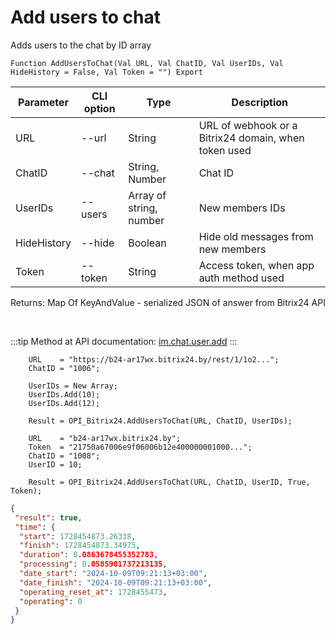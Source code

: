﻿---
sidebar_position: 5
---

# Add users to chat
 Adds users to the chat by ID array



`Function AddUsersToChat(Val URL, Val ChatID, Val UserIDs, Val HideHistory = False, Val Token = "") Export`

  | Parameter | CLI option | Type | Description |
  |-|-|-|-|
  | URL | --url | String | URL of webhook or a Bitrix24 domain, when token used |
  | ChatID | --chat | String, Number | Chat ID |
  | UserIDs | --users | Array of string, number | New members IDs |
  | HideHistory | --hide | Boolean | Hide old messages from new members |
  | Token | --token | String | Access token, when app auth method used |

  
  Returns:  Map Of KeyAndValue - serialized JSON of answer from Bitrix24 API

<br/>

:::tip
Method at API documentation: [im.chat.user.add](https://dev.1c-bitrix.ru/learning/course/?COURSE_ID=93&LESSON_ID=12097)
:::
<br/>


```bsl title="Code example"
    URL    = "https://b24-ar17wx.bitrix24.by/rest/1/1o2...";
    ChatID = "1006";

    UserIDs = New Array;
    UserIDs.Add(10);
    UserIDs.Add(12);

    Result = OPI_Bitrix24.AddUsersToChat(URL, ChatID, UserIDs);

    URL    = "b24-ar17wx.bitrix24.by";
    Token  = "21750a67006e9f06006b12e400000001000...";
    ChatID = "1008";
    UserID = 10;

    Result = OPI_Bitrix24.AddUsersToChat(URL, ChatID, UserID, True, Token);
```
 



```json title="Result"
{
 "result": true,
 "time": {
  "start": 1728454873.26338,
  "finish": 1728454873.34975,
  "duration": 0.0863678455352783,
  "processing": 0.0585901737213135,
  "date_start": "2024-10-09T09:21:13+03:00",
  "date_finish": "2024-10-09T09:21:13+03:00",
  "operating_reset_at": 1728455473,
  "operating": 0
 }
}
```
